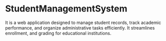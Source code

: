 # StudentManagementSystem
It is a web application designed to manage student records, track academic performance, and organize administrative tasks efficiently. It streamlines enrollment, and grading for educational institutions.
        
